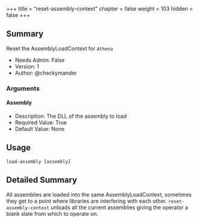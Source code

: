 +++
title = "reset-assembly-context"
chapter = false
weight = 103
hidden = false
+++

## Summary
Reset the AssemblyLoadContext for `Athena`
  
- Needs Admin: False  
- Version: 1  
- Author: @checkymander  

### Arguments
#### Assembly

- Description: The DLL of the assembly to load
- Required Value: True  
- Default Value: None  

## Usage

```
load-assembly [assembly]
```

## Detailed Summary
All assemblies are loaded into the same AssemblyLoadContext, sometimes they get to a point where libraries are interfering with each other. `reset-assembly-context` unloads all the current assemblies giving the operator a blank slate from which to operate on.